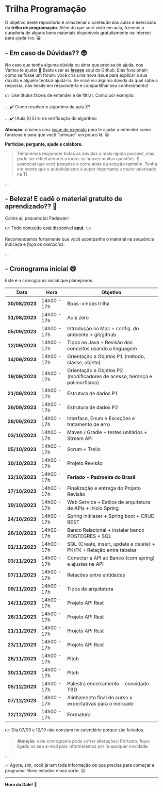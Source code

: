 # Trilha Programação

O objetivo deste repositorio é armazenar o conteudo das aulas e exercicios da **trilha de programação**. Além do que será visto em aula, fizemos a curadoria de alguns bons materiais disponíveis gratuitamente na internet para ajudá-los. :grin:

## - Em caso de Dúvidas?? :fearful:

No caso que tenha alguma dúvida ou sinta que precisa de ajuda, nos Vamos te ajudar :punch: 
Basta usar as **[Issues](https://github.com/SkiereszDiego/Java-Caldeira/issues)** aqui do Github. Elas funcionam como se fosse um fórum: você cria uma nova issue para explicar a sua dúvida e alguém tentará ajudá-lo. Se você viu alguma dúvida da qual sabe a resposta, não hesite em respondê-la e compartilhar seu conhecimento!

:point_right: Use títulos fáceis de entender e de filtrar. Como por exemplo:

... :heavy_check_mark: Como resolver o algoritmo da aula X?

... :heavy_check_mark: [Aula X] Erro na verificação do algoritmo

**Atenção**: criamos uma [issue de exemplo](https://github.com/SkiereszDiego/Java-Caldeira/issues/1) para te ajudar a entender como funciona e para que você "brinque" um pouco lá. :stuck_out_tongue:

**Participe, pergunte, ajude e colabore.**

> Tentaremos responder todas as dúvidas o mais rápido possível, mas pode ser difícil atender a todos se houver muitas questões. É essencial que você pesquise e corra atrás da solução também. Tenha em mente que o autodidatismo é super importante e muito valorizado na TI.

...

## - Beleza! E cadê o material gratuito de aprendizado?? :thinking:

Calma aí, pequeno(a) Padawan!

:point_right: Todo conteúdo está disponível **[aqui](material.md)**. :point_left:

Recomendamos fortemente que você acompanhe o material na sequência indicada e _faça os exercícios_.

...

## - Cronograma inicial :smile:

Este é o cronograma inicial que planejamos:

| Data | Hora | Objetivo |
| - | - | - |
| **30/08/2023** | 14h00 - 17h | Boas-vindas trilha |
| **31/08/2023** | 14h00 - 17h | Aula zero |
| **05/09/2023** | 14h00 - 17h | Introdução no Mac + config. do ambiente + git/github |
| **12/09/2023** | 14h00 - 17h | Tipos no Java + Revisão dos conceitos usando a linguagem |
| **14/09/2023** | 14h00 - 17h | Orientação a Objetos P1 (método, classe, objeto) |
| **19/09/2023** | 14h00 - 17h | Orientação a Objetos P2 (modificadores de acesso, herança e polimorfismo) |
| **21/09/2023** | 14h00 - 17h | Estrutura de dados P1 |
| **26/09/2023** | 14h00 - 17h | Estrutura de dados P2 |
| **28/09/2023** | 14h00 - 17h | Interface, Enum e Exceções e tratamento de erro |
| **03/10/2023** | 14h00 - 17h | Maven / Gradle + testes unitários + Stream API|
| **05/10/2023** | 14h00 - 17h | Scrum + Trello |
| **10/10/2023** | 14h00 - 17h | Projeto Revisão |
| **12/10/2023** | 14h00 - 17h | **Feriado - Padroeira do Brasil** |
| **17/10/2023** | 14h00 - 17h | Finalização e entrega do Projeto Revisão |
| **19/10/2023** | 14h00 - 17h | Web Service + Estilos de arquitetura de APIs + inicio Spring |
| **24/10/2023** | 14h00 - 17h | Spring initilazer + Spring boot + CRUD REST |
| **26/10/2023** | 14h00 - 17h | Banco Relacional + instalar banco POSTEGRES + SQL |
| **01/11/2023** | 14h00 - 17h | SQL (Create, insert, update e delete) + PK/FK + Relação entre tabelas |
| **03/11/2023** | 14h00 - 17h | Conectar a API ao Banco (com spring) e ajustes na API |
| **07/11/2023** | 14h00 - 17h | Relacões entre entidades |
| **09/11/2023** | 14h00 - 17h | Tipos de arquitetura |
| **14/11/2023** | 14h00 - 17h | Projeto API Rest |
| **16/11/2023** | 14h00 - 17h | Projeto API Rest |
| **21/11/2023** | 14h00 - 17h | Projeto API Rest |
| **23/11/2023** | 14h00 - 17h | Projeto API Rest |
| **28/11/2023** | 14h00 - 17h | Pitch |
| **30/11/2023** | 14h00 - 17h | Pitch |
| **05/12/2023** | 14h00 - 17h | Palestra encerramento - convidado TBD |
| **07/12/2023** | 14h00 - 17h | Alinhamento final do curso x expectativas para o mercado |
| **12/12/2023** | 14h00 - 17h | Formatura |

:point_right: Dia 07/09 e 12/10 não constam no calendário porque são feriados.

> **Atenção**: este cronograma pode sofrer alterações! Portanto, fique ligado no seu e-mail pois informaremos por lá qualquer novidade.

...

:white_check_mark: Agora, sim, você já tem toda informação de que precisa para começar a programar Bons estudos e boa sorte. :blush:

---

**Hora do Dale!** :rocket:
